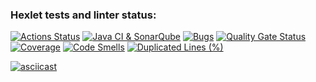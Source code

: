 ### Hexlet tests and linter status:
[![Actions Status](https://github.com/nastya-ermolaeva/java-project-71/actions/workflows/hexlet-check.yml/badge.svg)](https://github.com/nastya-ermolaeva/java-project-71/actions)
[![Java CI & SonarQube](https://github.com/nastya-ermolaeva/java-project-71/actions/workflows/build.yml/badge.svg)](https://github.com/nastya-ermolaeva/java-project-71/actions/workflows/build.yml)
[![Bugs](https://sonarcloud.io/api/project_badges/measure?project=nastya-ermolaeva_java-project-71&metric=bugs)](https://sonarcloud.io/summary/new_code?id=nastya-ermolaeva_java-project-71)
[![Quality Gate Status](https://sonarcloud.io/api/project_badges/measure?project=nastya-ermolaeva_java-project-71&metric=alert_status)](https://sonarcloud.io/summary/new_code?id=nastya-ermolaeva_java-project-71)
[![Coverage](https://sonarcloud.io/api/project_badges/measure?project=nastya-ermolaeva_java-project-71&metric=coverage)](https://sonarcloud.io/summary/new_code?id=nastya-ermolaeva_java-project-71)
[![Code Smells](https://sonarcloud.io/api/project_badges/measure?project=nastya-ermolaeva_java-project-71&metric=code_smells)](https://sonarcloud.io/summary/new_code?id=nastya-ermolaeva_java-project-71)
[![Duplicated Lines (%)](https://sonarcloud.io/api/project_badges/measure?project=nastya-ermolaeva_java-project-71&metric=duplicated_lines_density)](https://sonarcloud.io/summary/new_code?id=nastya-ermolaeva_java-project-71)

[![asciicast](https://asciinema.org/a/95pU6ACPbEqpyDWp3c2IR5Kuj.svg)](https://asciinema.org/a/95pU6ACPbEqpyDWp3c2IR5Kuj)